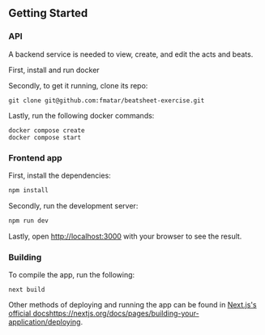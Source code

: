 ## Getting Started

### API

A backend service is needed to view, create, and edit the acts and beats.

First, install and run docker

Secondly, to get it running, clone its repo:

```
git clone git@github.com:fmatar/beatsheet-exercise.git
```

Lastly, run the following docker commands:

```
docker compose create
docker compose start
```

### Frontend app

First, install the dependencies:

```bash
npm install
```

Secondly, run the development server:

```bash
npm run dev
```

Lastly, open [http://localhost:3000](http://localhost:3000) with your browser to see the result.

### Building

To compile the app, run the following:

```
next build
```

Other methods of deploying and running the app can be found in [Next.js's official docs](https://nextjs.org/docs/pages/building-your-application/deploying)https://nextjs.org/docs/pages/building-your-application/deploying.
